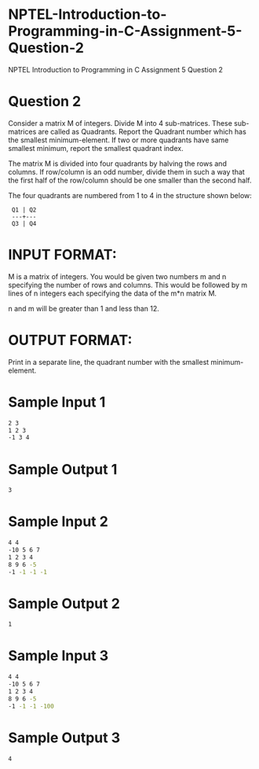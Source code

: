 # NPTEL-Introduction-to-Programming-in-C-Assignment-5-Question-2
NPTEL Introduction to Programming in C Assignment 5 Question 2

# Question 2
Consider a matrix M of integers. Divide M into 4 sub-matrices. These sub-matrices are called as Quadrants. Report the Quadrant number which has the smallest minimum-element. If two or more quadrants have same smallest minimum, report the smallest quadrant index.

The matrix M is divided into four quadrants by halving the rows and columns. If row/column is an odd number, divide them in such a way that the first half of the row/column should be one smaller than the second half. 

The four quadrants are numbered from 1 to 4 in the structure shown below:
```
 Q1 | Q2
 ---+---
 Q3 | Q4
```


# INPUT FORMAT:
M is a matrix of integers. You would be given two numbers m and n specifying the number of rows and columns. This would be followed by m lines of n integers each specifying the data of the m*n matrix M.

n and m will be greater than 1 and less than 12.

# OUTPUT FORMAT:
Print in a separate line, the quadrant number with the smallest minimum-element.

# Sample Input 1
```sh
2 3
1 2 3
-1 3 4
```

# Sample Output 1
```sh
3
```

# Sample Input 2
```sh
4 4
-10 5 6 7
1 2 3 4
8 9 6 -5
-1 -1 -1 -1
```

# Sample Output 2
```sh
1
```

# Sample Input 3
```sh
4 4
-10 5 6 7
1 2 3 4
8 9 6 -5
-1 -1 -1 -100
```

# Sample Output 3
```sh
4
```

